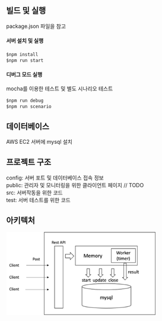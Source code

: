 
## 빌드 및 실행
    
package.json 파일을 참고
    
#### 서버 설치 및 실행
  
    $npm install
    $npm run start
  
#### 디버그 모드 실행  
  
mocha를 이용한 테스트 및 별도 시나리오 테스트
  
    $npm run debug
    $npm run scenario
 
## 데이터베이스
    
AWS EC2 서버에 mysql 설치
  
## 프로젝트 구조

config: 서버 포트 및 데이터베이스 접속 정보  
public: 관리자 및 모니터링을 위한 클라이언트 페이지 // TODO  
src: 서버작동을 위한 코드  
test: 서버 테스트를 위한 코드  
  
  
## 아키텍처

<img src="https://github.com/shin-jaewan/kakao-mobility-biz/blob/mac-jwshin/architecture.png" width="80%"  title="px(픽셀) 크기 설정" alt="RubberDuck"></img><br/>
